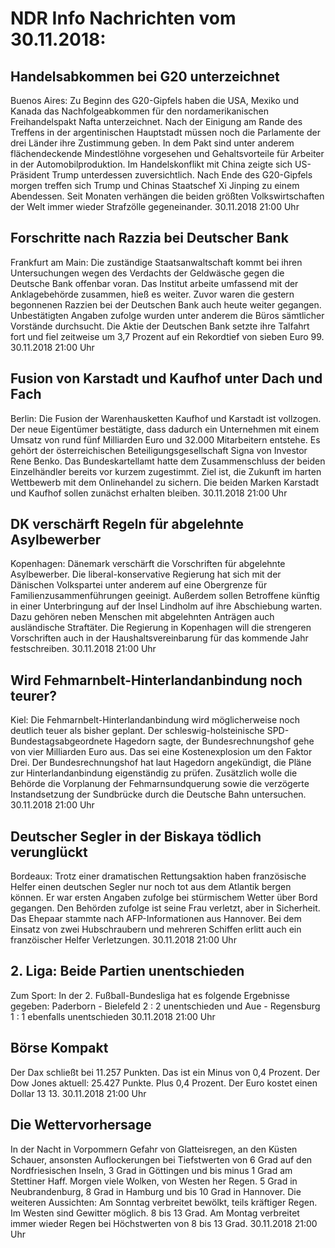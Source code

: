 # NDR Info Nachrichten vom 30.11.2018:


## Handelsabkommen bei G20 unterzeichnet
Buenos Aires: Zu Beginn des G20-Gipfels haben die USA, Mexiko und Kanada das Nachfolgeabkommen für den nordamerikanischen Freihandelspakt Nafta unterzeichnet. Nach der Einigung am Rande des Treffens in der argentinischen Hauptstadt müssen noch die Parlamente der drei Länder ihre Zustimmung geben. In dem Pakt sind unter anderem flächendeckende Mindestlöhne vorgesehen und Gehaltsvorteile für Arbeiter in der Automobilproduktion. Im Handelskonflikt mit China zeigte sich US-Präsident Trump unterdessen zuversichtlich. Nach Ende des G20-Gipfels morgen treffen sich Trump und Chinas Staatschef Xi Jinping zu einem Abendessen. Seit Monaten verhängen die beiden größten Volkswirtschaften der Welt immer wieder Strafzölle gegeneinander. 30.11.2018 21:00 Uhr 

## Forschritte nach Razzia bei Deutscher Bank
Frankfurt am Main: Die zuständige Staatsanwaltschaft kommt bei ihren Untersuchungen wegen des Verdachts der Geldwäsche gegen die Deutsche Bank offenbar voran. Das Institut arbeite umfassend mit der Anklagebehörde zusammen, hieß es weiter. Zuvor waren die gestern begonnenen Razzien bei der Deutschen Bank auch heute weiter gegangen. Unbestätigten Angaben zufolge wurden unter anderem die Büros sämtlicher Vorstände durchsucht. Die Aktie der Deutschen Bank setzte ihre Talfahrt fort und fiel zeitweise um 3,7 Prozent auf ein Rekordtief von sieben Euro 99. 30.11.2018 21:00 Uhr 

## Fusion von Karstadt und Kaufhof unter Dach und Fach
Berlin: Die Fusion der Warenhausketten Kaufhof und Karstadt ist vollzogen. Der neue Eigentümer bestätigte, dass dadurch ein Unternehmen mit einem Umsatz von rund fünf Milliarden Euro und 32.000 Mitarbeitern entstehe. Es gehört der österreichischen Beteiligungsgesellschaft Signa von Investor Rene Benko. Das Bundeskartellamt hatte dem Zusammenschluss der beiden Einzelhändler bereits vor kurzem zugestimmt. Ziel ist, die Zukunft im harten Wettbewerb mit dem Onlinehandel zu sichern. Die beiden Marken Karstadt und Kaufhof sollen zunächst erhalten bleiben. 30.11.2018 21:00 Uhr 

## DK verschärft Regeln für abgelehnte Asylbewerber
Kopenhagen:	Dänemark verschärft die Vorschriften für abgelehnte Asylbewerber. Die liberal-konservative Regierung hat sich mit der Dänischen Volkspartei  unter anderem auf eine Obergrenze für Familienzusammenführungen geeinigt. Außerdem sollen Betroffene künftig in einer Unterbringung auf der Insel Lindholm auf ihre Abschiebung warten. Dazu gehören neben Menschen mit abgelehnten Anträgen auch ausländische Straftäter. Die Regierung in Kopenhagen will die strengeren Vorschriften auch in der Haushaltsvereinbarung für das kommende Jahr festschreiben. 30.11.2018 21:00 Uhr 

## Wird Fehmarnbelt-Hinterlandanbindung noch teurer?
Kiel: Die Fehmarnbelt-Hinterlandanbindung wird möglicherweise noch deutlich teuer als bisher geplant. Der schleswig-holsteinische SPD-Bundestagsabgeordnete Hagedorn sagte, der Bundesrechnungshof gehe von vier Milliarden Euro aus. Das sei eine Kostenexplosion um den Faktor Drei. Der Bundesrechnungshof hat laut Hagedorn angekündigt, die Pläne zur Hinterlandanbindung eigenständig zu prüfen. Zusätzlich wolle die Behörde die Vorplanung der Fehmarnsundquerung sowie die verzögerte Instandsetzung der Sundbrücke durch die Deutsche Bahn untersuchen. 30.11.2018 21:00 Uhr 

## Deutscher Segler in der Biskaya tödlich verunglückt
Bordeaux: Trotz einer dramatischen Rettungsaktion haben französische Helfer einen deutschen Segler nur noch tot aus dem Atlantik bergen können. Er war ersten Angaben zufolge bei stürmischem Wetter über Bord gegangen. Den Behörden zufolge ist seine Frau verletzt, aber in Sicherheit. Das Ehepaar stammte nach AFP-Informationen aus Hannover. Bei dem Einsatz von zwei Hubschraubern und mehreren Schiffen erlitt auch ein franzöischer Helfer Verletzungen. 30.11.2018 21:00 Uhr 

## 2. Liga: Beide Partien unentschieden
Zum Sport: In der 2. Fußball-Bundesliga hat es folgende Ergebnisse gegeben: Paderborn - Bielefeld 2 : 2 unentschieden
und
Aue - Regensburg 1 : 1 ebenfalls unentschieden 30.11.2018 21:00 Uhr 

## Börse Kompakt
Der Dax schließt bei 11.257 Punkten. Das ist ein Minus von 0,4 Prozent. Der Dow Jones aktuell: 25.427 Punkte. Plus 0,4 Prozent. Der Euro kostet einen Dollar 13 13. 30.11.2018 21:00 Uhr 

## Die Wettervorhersage
In der Nacht in Vorpommern Gefahr von Glatteisregen, an den Küsten Schauer, ansonsten Auflockerungen bei Tiefstwerten von 6 Grad auf den Nordfriesischen Inseln, 3 Grad in Göttingen und bis minus 1 Grad am Stettiner Haff. Morgen viele Wolken, von Westen her Regen. 5 Grad in Neubrandenburg, 8 Grad in Hamburg und bis 10 Grad in Hannover. Die weiteren Aussichten: Am Sonntag verbreitet bewölkt, teils kräftiger Regen. Im Westen sind Gewitter möglich. 8 bis 13 Grad. Am Montag verbreitet immer wieder Regen bei Höchstwerten von 8 bis 13 Grad. 30.11.2018 21:00 Uhr 
